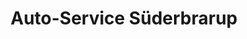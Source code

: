 ---
title: "Auto-Service Süderbrarup"
url: /suederbrarup/auto-service-suederbrarup/
shop: Autowerkstatt
---